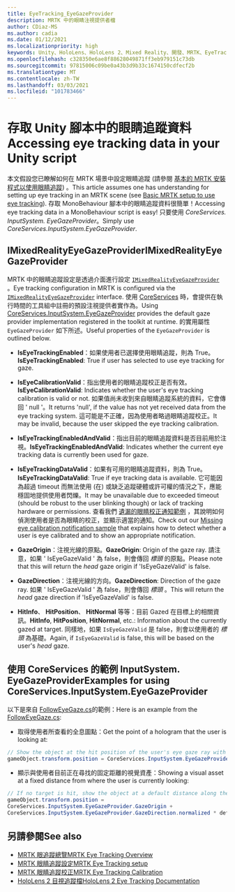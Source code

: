 ```yaml
---
title: EyeTracking_EyeGazeProvider
description: MRTK 中的眼睛注視提供者檔
author: CDiaz-MS
ms.author: cadia
ms.date: 01/12/2021
ms.localizationpriority: high
keywords: Unity、HoloLens、HoloLens 2、Mixed Reality、開發、MRTK、EyeTracking、EyeGaze、
ms.openlocfilehash: c328350e6ae8f88628049871ff3eb979151c73db
ms.sourcegitcommit: 97815006c09be0a43b3d9b33c1674150cdfecf2b
ms.translationtype: MT
ms.contentlocale: zh-TW
ms.lasthandoff: 03/03/2021
ms.locfileid: "101783466"
---
```

# <a name="accessing-eye-tracking-data-in-your-unity-script"></a><span data-ttu-id="914cd-104">存取 Unity 腳本中的眼睛追蹤資料</span><span class="sxs-lookup"><span data-stu-id="914cd-104">Accessing eye tracking data in your Unity script</span></span>

<span data-ttu-id="914cd-105">本文假設您已瞭解如何在 MRTK 場景中設定眼睛追蹤 (請參閱 [基本的 MRTK 安裝程式以使用眼睛追蹤](eye-tracking-basic-setup.md)) 。</span><span class="sxs-lookup"><span data-stu-id="914cd-105">This article assumes one has understanding for setting up eye tracking in an MRTK scene (see [Basic MRTK setup to use eye tracking](eye-tracking-basic-setup.md)).</span></span>
<span data-ttu-id="914cd-106">存取 MonoBehaviour 腳本中的眼睛追蹤資料很簡單！</span><span class="sxs-lookup"><span data-stu-id="914cd-106">Accessing eye tracking data in a MonoBehaviour script is easy!</span></span> <span data-ttu-id="914cd-107">只要使用 *CoreServices. InputSystem. EyeGazeProvider*。</span><span class="sxs-lookup"><span data-stu-id="914cd-107">Simply use *CoreServices.InputSystem.EyeGazeProvider*.</span></span>

## <a name="imixedrealityeyegazeprovider"></a><span data-ttu-id="914cd-108">IMixedRealityEyeGazeProvider</span><span class="sxs-lookup"><span data-stu-id="914cd-108">IMixedRealityEyeGazeProvider</span></span>

<span data-ttu-id="914cd-109">MRTK 中的眼睛追蹤設定是透過介面進行設定 [`IMixedRealityEyeGazeProvider`](xref:Microsoft.MixedReality.Toolkit.Input.IMixedRealityEyeGazeProvider) 。</span><span class="sxs-lookup"><span data-stu-id="914cd-109">Eye tracking configuration in MRTK is configured via the [`IMixedRealityEyeGazeProvider`](xref:Microsoft.MixedReality.Toolkit.Input.IMixedRealityEyeGazeProvider) interface.</span></span> <span data-ttu-id="914cd-110">使用 [CoreServices](eye-tracking-eye-gaze-provider.md) 時，會提供在執行時間的工具組中註冊的預設注視提供者實作為。</span><span class="sxs-lookup"><span data-stu-id="914cd-110">Using [CoreServices.InputSystem.EyeGazeProvider](eye-tracking-eye-gaze-provider.md) provides the default gaze provider implementation registered in the toolkit at runtime.</span></span>
<span data-ttu-id="914cd-111">的實用屬性 `EyeGazeProvider` 如下所述。</span><span class="sxs-lookup"><span data-stu-id="914cd-111">Useful properties of the `EyeGazeProvider` is outlined below.</span></span>

- <span data-ttu-id="914cd-112">**IsEyeTrackingEnabled**：如果使用者已選擇使用眼睛追蹤，則為 True。</span><span class="sxs-lookup"><span data-stu-id="914cd-112">**IsEyeTrackingEnabled**: True if user has selected to use eye tracking for gaze.</span></span>

- <span data-ttu-id="914cd-113">**IsEyeCalibrationValid**：指出使用者的眼睛追蹤校正是否有效。</span><span class="sxs-lookup"><span data-stu-id="914cd-113">**IsEyeCalibrationValid**: Indicates whether the user's eye tracking calibration is valid or not.</span></span>
<span data-ttu-id="914cd-114">如果值尚未收到來自眼睛追蹤系統的資料，它會傳回 ' null '。</span><span class="sxs-lookup"><span data-stu-id="914cd-114">It returns 'null', if the value has not yet received data from the eye tracking system.</span></span>
<span data-ttu-id="914cd-115">這可能是不正確，因為使用者略過眼睛追蹤校正。</span><span class="sxs-lookup"><span data-stu-id="914cd-115">It may be invalid, because the user skipped the eye tracking calibration.</span></span>

- <span data-ttu-id="914cd-116">**IsEyeTrackingEnabledAndValid**：指出目前的眼睛追蹤資料是否目前用於注視。</span><span class="sxs-lookup"><span data-stu-id="914cd-116">**IsEyeTrackingEnabledAndValid**: Indicates whether the current eye tracking data is currently been used for gaze.</span></span>

- <span data-ttu-id="914cd-117">**IsEyeTrackingDataValid**：如果有可用的眼睛追蹤資料，則為 True。</span><span class="sxs-lookup"><span data-stu-id="914cd-117">**IsEyeTrackingDataValid**: True if eye tracking data is available.</span></span>
<span data-ttu-id="914cd-118">它可能因為超過 timeout 而無法使用 (在) 或缺乏追蹤硬體或許可權的情況之下，應能穩固地提供使用者閃爍。</span><span class="sxs-lookup"><span data-stu-id="914cd-118">It may be unavailable due to exceeded timeout (should be robust to the user blinking though) or lack of tracking hardware or permissions.</span></span>
<span data-ttu-id="914cd-119">查看我們 [遺漏的眼睛校正通知範例](eye-tracking-is-user-calibrated.md) ，其說明如何偵測使用者是否為眼睛的校正，並顯示適當的通知。</span><span class="sxs-lookup"><span data-stu-id="914cd-119">Check out our [Missing eye calibration notification sample](eye-tracking-is-user-calibrated.md) that explains how to detect whether a user is eye calibrated and to show an appropriate notification.</span></span>

- <span data-ttu-id="914cd-120">**GazeOrigin**：注視光線的原點。</span><span class="sxs-lookup"><span data-stu-id="914cd-120">**GazeOrigin**: Origin of the gaze ray.</span></span>
<span data-ttu-id="914cd-121">請注意，如果 ' IsEyeGazeValid ' 為 false，則會傳回 *標頭* 的原點。</span><span class="sxs-lookup"><span data-stu-id="914cd-121">Please note that this will return the *head* gaze origin if 'IsEyeGazeValid' is false.</span></span>

- <span data-ttu-id="914cd-122">**GazeDirection**：注視光線的方向。</span><span class="sxs-lookup"><span data-stu-id="914cd-122">**GazeDirection**: Direction of the gaze ray.</span></span>
<span data-ttu-id="914cd-123">如果 ' IsEyeGazeValid ' 為 false，則會傳回 *標頭* 。</span><span class="sxs-lookup"><span data-stu-id="914cd-123">This will return the *head* gaze direction if 'IsEyeGazeValid' is false.</span></span>

- <span data-ttu-id="914cd-124">**HitInfo**、 **HitPosition**、 **HitNormal** 等等：目前 Gazed 在目標上的相關資訊。</span><span class="sxs-lookup"><span data-stu-id="914cd-124">**HitInfo**, **HitPosition**, **HitNormal**, etc.: Information about the currently gazed at target.</span></span>
<span data-ttu-id="914cd-125">同樣地，如果 `IsEyeGazeValid` 是 false，則會以使用者的 *標頭* 為基礎。</span><span class="sxs-lookup"><span data-stu-id="914cd-125">Again, if `IsEyeGazeValid` is false, this will be based on the user's *head* gaze.</span></span>

## <a name="examples-for-using-coreservicesinputsystemeyegazeprovider"></a><span data-ttu-id="914cd-126">使用 CoreServices 的範例 InputSystem. EyeGazeProvider</span><span class="sxs-lookup"><span data-stu-id="914cd-126">Examples for using CoreServices.InputSystem.EyeGazeProvider</span></span>

<span data-ttu-id="914cd-127">以下是來自 [FollowEyeGaze.cs](xref:Microsoft.MixedReality.Toolkit.Examples.Demos.EyeTracking.FollowEyeGaze)的範例：</span><span class="sxs-lookup"><span data-stu-id="914cd-127">Here is an example from the [FollowEyeGaze.cs](xref:Microsoft.MixedReality.Toolkit.Examples.Demos.EyeTracking.FollowEyeGaze):</span></span>

- <span data-ttu-id="914cd-128">取得使用者所查看的全息圖點：</span><span class="sxs-lookup"><span data-stu-id="914cd-128">Get the point of a hologram that the user is looking at:</span></span>

```c#
// Show the object at the hit position of the user's eye gaze ray with the target.
gameObject.transform.position = CoreServices.InputSystem.EyeGazeProvider.HitPosition;
```

- <span data-ttu-id="914cd-129">顯示與使用者目前正在尋找的固定距離的視覺資產：</span><span class="sxs-lookup"><span data-stu-id="914cd-129">Showing a visual asset at a fixed distance from where the user is currently looking:</span></span>

```c#
// If no target is hit, show the object at a default distance along the gaze ray.
gameObject.transform.position =
CoreServices.InputSystem.EyeGazeProvider.GazeOrigin +
CoreServices.InputSystem.EyeGazeProvider.GazeDirection.normalized * defaultDistanceInMeters;
```

## <a name="see-also"></a><span data-ttu-id="914cd-130">另請參閱</span><span class="sxs-lookup"><span data-stu-id="914cd-130">See also</span></span>

- [<span data-ttu-id="914cd-131">MRTK 眼追蹤總覽</span><span class="sxs-lookup"><span data-stu-id="914cd-131">MRTK Eye Tracking Overview</span></span>](eye-tracking-main.md)
- [<span data-ttu-id="914cd-132">MRTK 眼睛追蹤設定</span><span class="sxs-lookup"><span data-stu-id="914cd-132">MRTK Eye Tracking setup</span></span>](eye-tracking-basic-setup.md)
- [<span data-ttu-id="914cd-133">MRTK 眼睛追蹤校正</span><span class="sxs-lookup"><span data-stu-id="914cd-133">MRTK Eye Tracking Calibration</span></span>](eye-tracking-is-user-calibrated.md)
- [<span data-ttu-id="914cd-134">HoloLens 2 目視追蹤檔</span><span class="sxs-lookup"><span data-stu-id="914cd-134">HoloLens 2 Eye Tracking Documentation</span></span>](https://docs.microsoft.com/windows/mixed-reality/eye-tracking)

